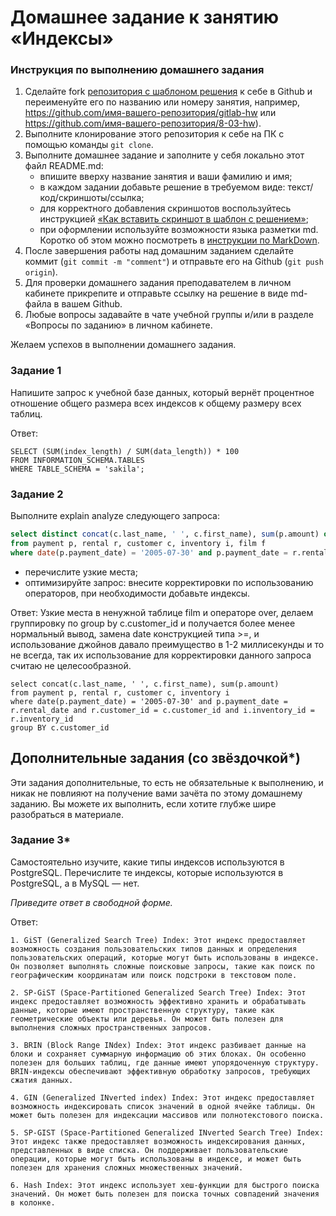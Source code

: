 # Домашнее задание к занятию «Индексы»

### Инструкция по выполнению домашнего задания

1. Сделайте fork [репозитория c шаблоном решения](https://github.com/netology-code/sys-pattern-homework) к себе в Github и переименуйте его по названию или номеру занятия, например, https://github.com/имя-вашего-репозитория/gitlab-hw или https://github.com/имя-вашего-репозитория/8-03-hw).
2. Выполните клонирование этого репозитория к себе на ПК с помощью команды `git clone`.
3. Выполните домашнее задание и заполните у себя локально этот файл README.md:
   - впишите вверху название занятия и ваши фамилию и имя;
   - в каждом задании добавьте решение в требуемом виде: текст/код/скриншоты/ссылка;
   - для корректного добавления скриншотов воспользуйтесь инструкцией [«Как вставить скриншот в шаблон с решением»](https://github.com/netology-code/sys-pattern-homework/blob/main/screen-instruction.md);
   - при оформлении используйте возможности языка разметки md. Коротко об этом можно посмотреть в [инструкции по MarkDown](https://github.com/netology-code/sys-pattern-homework/blob/main/md-instruction.md).
4. После завершения работы над домашним заданием сделайте коммит (`git commit -m "comment"`) и отправьте его на Github (`git push origin`).
5. Для проверки домашнего задания преподавателем в личном кабинете прикрепите и отправьте ссылку на решение в виде md-файла в вашем Github.
6. Любые вопросы задавайте в чате учебной группы и/или в разделе «Вопросы по заданию» в личном кабинете.

Желаем успехов в выполнении домашнего задания.

### Задание 1

Напишите запрос к учебной базе данных, который вернёт процентное отношение общего размера всех индексов к общему размеру всех таблиц.

Ответ:
```
SELECT (SUM(index_length) / SUM(data_length)) * 100
FROM INFORMATION_SCHEMA.TABLES
WHERE TABLE_SCHEMA = 'sakila';
```

### Задание 2

Выполните explain analyze следующего запроса:
```sql
select distinct concat(c.last_name, ' ', c.first_name), sum(p.amount) over (partition by c.customer_id, f.title)
from payment p, rental r, customer c, inventory i, film f
where date(p.payment_date) = '2005-07-30' and p.payment_date = r.rental_date and r.customer_id = c.customer_id and i.inventory_id = r.inventory_id
```
- перечислите узкие места;
- оптимизируйте запрос: внесите корректировки по использованию операторов, при необходимости добавьте индексы.

Ответ:
Узкие места в ненужной таблице film и операторе over, делаем группировку по group by c.customer_id и получается более менее нормальный вывод, замена date конструкцией типа >=, и использование джойнов давало преимущество в 1-2 миллисекунды и то не всегда, так их использование для корректировки данного запроса считаю не целесообразной.

```
select concat(c.last_name, ' ', c.first_name), sum(p.amount)
from payment p, rental r, customer c, inventory i
where date(p.payment_date) = '2005-07-30' and p.payment_date = r.rental_date and r.customer_id = c.customer_id and i.inventory_id = r.inventory_id
group BY c.customer_id
```

## Дополнительные задания (со звёздочкой*)
Эти задания дополнительные, то есть не обязательные к выполнению, и никак не повлияют на получение вами зачёта по этому домашнему заданию. Вы можете их выполнить, если хотите глубже шире разобраться в материале.

### Задание 3*

Самостоятельно изучите, какие типы индексов используются в PostgreSQL. Перечислите те индексы, которые используются в PostgreSQL, а в MySQL — нет.

*Приведите ответ в свободной форме.*

Ответ:

```
1. GiST (Generalized Search Tree) Index: Этот индекс предоставляет возможность создания пользовательских типов данных и определения пользовательских операций, которые могут быть использованы в индексе. Он позволяет выполнять сложные поисковые запросы, такие как поиск по географическим координатам или поиск подстроки в текстовом поле.
    
2. SP-GiST (Space-Partitioned Generalized Search Tree) Index: Этот индекс предоставляет возможность эффективно хранить и обрабатывать данные, которые имеют пространственную структуру, такие как геометрические объекты или деревья. Он может быть полезен для выполнения сложных пространственных запросов.
    
3. BRIN (Block Range INdex) Index: Этот индекс разбивает данные на блоки и сохраняет суммарную информацию об этих блоках. Он особенно полезен для больших таблиц, где данные имеют упорядоченную структуру. BRIN-индексы обеспечивают эффективную обработку запросов, требующих сжатия данных.
    
4. GIN (Generalized INverted index) Index: Этот индекс предоставляет возможность индексировать список значений в одной ячейке таблицы. Он может быть полезен для индексации массивов или полнотекстового поиска.
    
5. SP-GIST (Space-Partitioned Generalized INverted Search Tree) Index: Этот индекс также предоставляет возможность индексирования данных, представленных в виде списка. Он поддерживает пользовательские операции, которые могут быть использованы в индексе, и может быть полезен для хранения сложных множественных значений.
    
6. Hash Index: Этот индекс использует хеш-функции для быстрого поиска значений. Он может быть полезен для поиска точных совпадений значения в колонке.
```